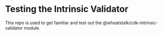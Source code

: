 # Testing the Intrinsic Validator

This repo is used to get familiar and test out the @wheatstalk/cdk-intrinsic-validator module.

